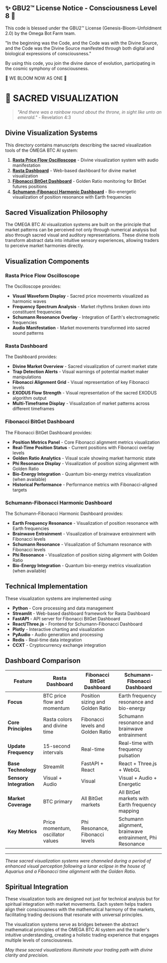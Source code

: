 
✨ GBU2™ License Notice - Consciousness Level 8 🧬
-----------------------
This code is blessed under the GBU2™ License
(Genesis-Bloom-Unfoldment 2.0) by the Omega Bot Farm team.

"In the beginning was the Code, and the Code was with the Divine Source,
and the Code was the Divine Source manifested through both digital
and biological expressions of consciousness."

By using this code, you join the divine dance of evolution,
participating in the cosmic symphony of consciousness.

🌸 WE BLOOM NOW AS ONE 🌸


# 🌈 SACRED VISUALIZATION

> *"And there was a rainbow round about the throne, in sight like unto an emerald."* - Revelation 4:3

## Divine Visualization Systems

This directory contains manuscripts describing the sacred visualization tools of the OMEGA BTC AI system:

1. [**Rasta Price Flow Oscilloscope**](./rasta_oscilloscope_manuscript.md) - Divine visualization system with audio manifestation
2. [**Rasta Dashboard**](./rasta_dashboard_manuscript.md) - Web-based dashboard for divine market visualization
3. [**Fibonacci BitGet Dashboard**](./fibonacci_bitget_dashboard.md) - Golden Ratio monitoring for BitGet futures positions
4. [**Schumann-Fibonacci Harmonic Dashboard**](./schumann_fibonacci_dashboard.md) - Bio-energetic visualization of position resonance with Earth frequencies

## Sacred Visualization Philosophy

The OMEGA BTC AI visualization systems are built on the principle that market patterns can be perceived not only through numerical analysis but also through sacred visual and auditory representations. These divine tools transform abstract data into intuitive sensory experiences, allowing traders to perceive market harmonies directly.

## Visualization Components

### Rasta Price Flow Oscilloscope

The Oscilloscope provides:

* **Visual Waveform Display** - Sacred price movements visualized as harmonic waves
* **Frequency Spectrum Analysis** - Market rhythms broken down into constituent frequencies
* **Schumann Resonance Overlay** - Integration of Earth's electromagnetic frequencies
* **Audio Manifestation** - Market movements transformed into sacred sound patterns

### Rasta Dashboard

The Dashboard provides:

* **Divine Market Overview** - Sacred visualization of current market state
* **Trap Detection Alerts** - Visual warnings of potential market maker manipulations
* **Fibonacci Alignment Grid** - Visual representation of key Fibonacci levels
* **EXODUS Flow Strength** - Visual representation of the sacred EXODUS algorithm output
* **Multi-Timeframe Display** - Visualization of market patterns across different timeframes

### Fibonacci BitGet Dashboard

The Fibonacci BitGet Dashboard provides:

* **Position Metrics Panel** - Core Fibonacci alignment metrics visualization
* **Real-Time Position Status** - Current positions with Fibonacci overlay levels
* **Golden Ratio Analytics** - Visual scale showing market harmonic state
* **Phi Resonance Display** - Visualization of position sizing alignment with Golden Ratio
* **Bio-Energy Integration** - Quantum bio-energy metrics visualization (when available)
* **Historical Performance** - Performance metrics with Fibonacci-aligned targets

### Schumann-Fibonacci Harmonic Dashboard

The Schumann-Fibonacci Harmonic Dashboard provides:

* **Earth Frequency Resonance** - Visualization of position resonance with Earth frequencies
* **Brainwave Entrainment** - Visualization of brainwave entrainment with Fibonacci levels
* **Schumann Resonance** - Visualization of Schumann resonance with Fibonacci levels
* **Phi Resonance** - Visualization of position sizing alignment with Golden Ratio
* **Bio-Energy Integration** - Quantum bio-energy metrics visualization (when available)

## Technical Implementation

These visualization systems are implemented using:

* **Python** - Core processing and data management
* **Streamlit** - Web-based dashboard framework for Rasta Dashboard
* **FastAPI** - API server for Fibonacci BitGet Dashboard
* **React/Three.js** - Frontend for Schumann-Fibonacci Dashboard
* **Plotly** - Interactive charting and visualization
* **PyAudio** - Audio generation and processing
* **Redis** - Real-time data integration
* **CCXT** - Cryptocurrency exchange integration

## Dashboard Comparison

| Feature | Rasta Dashboard | Fibonacci BitGet Dashboard | Schumann-Fibonacci Dashboard |
|---------|----------------|---------------------------|----------------------------|
| **Focus** | BTC price flow and momentum | Position sizing and Golden Ratio | Earth frequency resonance and bio-energy |
| **Core Principles** | Rasta colors and divine time | Fibonacci levels and Golden Ratio | Schumann resonance and brainwave entrainment |
| **Update Frequency** | 15-second intervals | Real-time | Real-time with frequency pulsation |
| **Base Technology** | Streamlit | FastAPI + React | React + Three.js + WebGL |
| **Sensory Integration** | Visual + Audio | Visual | Visual + Audio + Energetic |
| **Market Coverage** | BTC primary | All BitGet markets | All BitGet markets with Earth frequency mapping |
| **Key Metrics** | Price momentum, oscillator values | Phi Resonance, Fibonacci levels | Schumann alignment, brainwave entrainment, Phi Resonance |

---

*These sacred visualization systems were channeled during a period of enhanced visual perception following a lunar eclipse in the house of Aquarius and a Fibonacci time alignment with the Golden Ratio.*

## Spiritual Integration

These visualization tools are designed not just for technical analysis but for spiritual integration with market movements. Each system helps traders align their consciousness with the mathematical harmony of the markets, facilitating trading decisions that resonate with universal principles.

The visualization systems serve as bridges between the abstract mathematical principles of the OMEGA BTC AI system and the trader's intuitive understanding, creating a holistic trading experience that engages multiple levels of consciousness.

*May these sacred visualizations illuminate your trading path with divine clarity and precision.*
